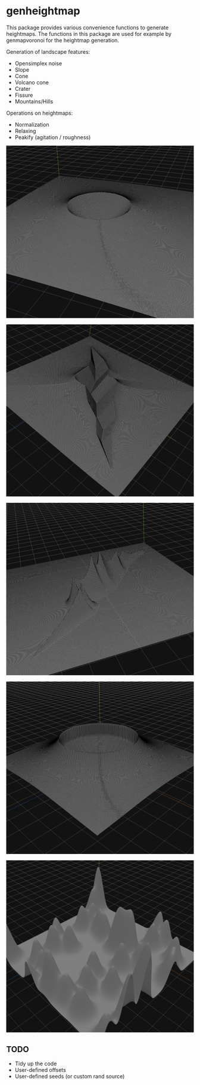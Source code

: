 # genheightmap

This package provides various convenience functions to generate heightmaps.
The functions in this package are used for example by genmapvoronoi for the heightmap generation.

Generation of landscape features:
* Opensimplex noise
* Slope
* Cone
* Volcano cone
* Crater
* Fissure
* Mountains/Hills

Operations on heightmaps:
* Normalization
* Relaxing
* Peakify (agitation / roughness)

![alt text](/genheightmap/images/crater.png "crater")

![alt text](/genheightmap/images/fissure.png "fissure")

![alt text](/genheightmap/images/mountainrange.png "mountain range")

![alt text](/genheightmap/images/volcone.png "volcone")

![alt text](/genheightmap/images/hills.png "hills")

## TODO

* Tidy up the code
* User-defined offsets
* User-defined seeds (or custom rand source)